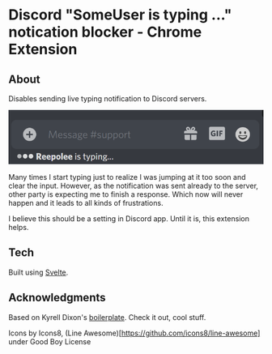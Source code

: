 # Discord "SomeUser is typing ..." notication blocker - Chrome Extension

## About

Disables sending live typing notification to Discord servers.

![SomeUser is typing ...](https://raw.githubusercontent.com/reepolee/discord-typing-blocker/main/typing.png)

Many times I start typing just to realize I was jumping at it too soon and clear the input. However, as the notification was sent already to the server, other party is expecting me to finish a response. Which now will never happen and it leads to all kinds of frustrations.

I believe this should be a setting in Discord app. Until it is, this extension helps.

## Tech

Built using [Svelte](https://svelte.dev/).

## Acknowledgments

Based on Kyrell Dixon's [boilerplate](https://github.com/kyrelldixon/svelte-tailwind-extension-boilerplate). Check it out, cool stuff.

Icons by Icons8, (Line Awesome)[https://github.com/icons8/line-awesome] under Good Boy License
